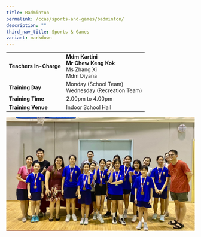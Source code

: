 ```yaml
---
title: Badminton
permalink: /ccas/sports-and-games/badminton/
description: ""
third_nav_title: Sports & Games
variant: markdown
---
```

| | |
| --- | ---|
| **Teachers In-Charge** |**Mdm Kartini**<br>**Mr Chew Keng Kok**<br>Ms Zhang Xi<br>Mdm Diyana<br>
|**Training Day**|Monday (School Team) <br> Wednesday (Recreation Team)
|**Training Time**|2.00pm to 4.00pm
|**Training Venue**|Indoor School Hall

![](/images/CCA/ceebd813_01fb_4fd8_b945_77e4db105aab.jpg)